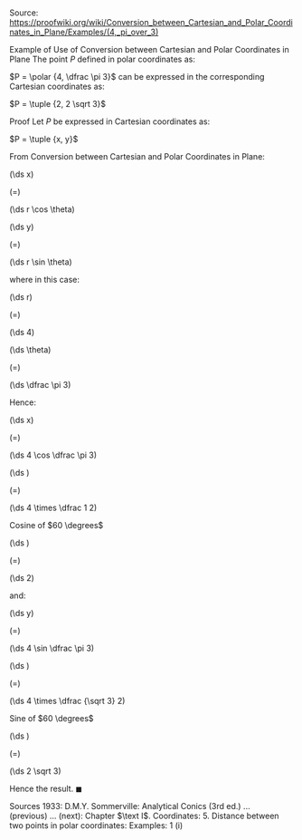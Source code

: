 # 

Source: https://proofwiki.org/wiki/Conversion_between_Cartesian_and_Polar_Coordinates_in_Plane/Examples/(4,_pi_over_3)

Example of Use of Conversion between Cartesian and Polar Coordinates in Plane
The point $P$ defined in polar coordinates as:

$P = \polar {4, \dfrac \pi 3}$
can be expressed in the corresponding Cartesian coordinates as:

$P = \tuple {2, 2 \sqrt 3}$


Proof
Let $P$ be expressed in Cartesian coordinates as:

$P = \tuple {x, y}$

From Conversion between Cartesian and Polar Coordinates in Plane:














\(\ds x\)

\(=\)







\(\ds r \cos \theta\)




















\(\ds y\)

\(=\)







\(\ds r \sin \theta\)









where in this case:














\(\ds r\)

\(=\)







\(\ds 4\)




















\(\ds \theta\)

\(=\)







\(\ds \dfrac \pi 3\)










Hence:














\(\ds x\)

\(=\)







\(\ds 4 \cos \dfrac \pi 3\)




















\(\ds \)

\(=\)







\(\ds 4 \times \dfrac 1 2\)





Cosine of $60 \degrees$














\(\ds \)

\(=\)







\(\ds 2\)









and:














\(\ds y\)

\(=\)







\(\ds 4 \sin \dfrac \pi 3\)




















\(\ds \)

\(=\)







\(\ds 4 \times \dfrac {\sqrt 3} 2\)





Sine of $60 \degrees$














\(\ds \)

\(=\)







\(\ds 2 \sqrt 3\)









Hence the result.
$\blacksquare$


Sources
1933: D.M.Y. Sommerville: Analytical Conics (3rd ed.) ... (previous) ... (next): Chapter $\text I$. Coordinates: $5$. Distance between two points in polar coordinates: Examples: $1 \ \text {(i)}$




